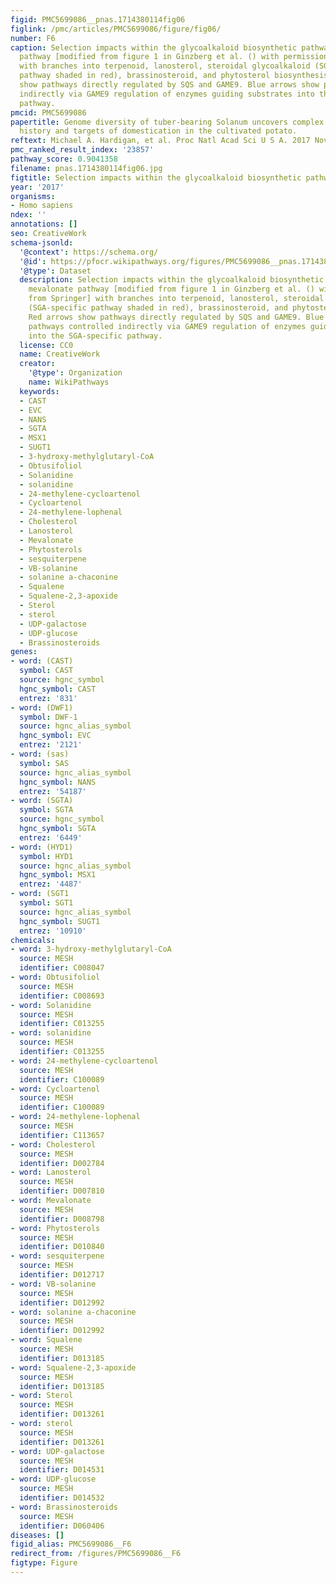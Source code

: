 ```yaml
---
figid: PMC5699086__pnas.1714380114fig06
figlink: /pmc/articles/PMC5699086/figure/fig06/
number: F6
caption: Selection impacts within the glycoalkaloid biosynthetic pathway. Plant mevalonate
  pathway [modified from figure 1 in Ginzberg et al. () with permission from Springer]
  with branches into terpenoid, lanosterol, steroidal glycoalkaloid (SGA-specific
  pathway shaded in red), brassinosteroid, and phytosterol biosynthesis. Red arrows
  show pathways directly regulated by SQS and GAME9. Blue arrows show pathways controlled
  indirectly via GAME9 regulation of enzymes guiding substrates into the SGA-specific
  pathway.
pmcid: PMC5699086
papertitle: Genome diversity of tuber-bearing Solanum uncovers complex evolutionary
  history and targets of domestication in the cultivated potato.
reftext: Michael A. Hardigan, et al. Proc Natl Acad Sci U S A. 2017 Nov 14;114(46):E9999-E10008.
pmc_ranked_result_index: '23857'
pathway_score: 0.9041358
filename: pnas.1714380114fig06.jpg
figtitle: Selection impacts within the glycoalkaloid biosynthetic pathway
year: '2017'
organisms:
- Homo sapiens
ndex: ''
annotations: []
seo: CreativeWork
schema-jsonld:
  '@context': https://schema.org/
  '@id': https://pfocr.wikipathways.org/figures/PMC5699086__pnas.1714380114fig06.html
  '@type': Dataset
  description: Selection impacts within the glycoalkaloid biosynthetic pathway. Plant
    mevalonate pathway [modified from figure 1 in Ginzberg et al. () with permission
    from Springer] with branches into terpenoid, lanosterol, steroidal glycoalkaloid
    (SGA-specific pathway shaded in red), brassinosteroid, and phytosterol biosynthesis.
    Red arrows show pathways directly regulated by SQS and GAME9. Blue arrows show
    pathways controlled indirectly via GAME9 regulation of enzymes guiding substrates
    into the SGA-specific pathway.
  license: CC0
  name: CreativeWork
  creator:
    '@type': Organization
    name: WikiPathways
  keywords:
  - CAST
  - EVC
  - NANS
  - SGTA
  - MSX1
  - SUGT1
  - 3-hydroxy-methylglutaryl-CoA
  - Obtusifoliol
  - Solanidine
  - solanidine
  - 24-methylene-cycloartenol
  - Cycloartenol
  - 24-methylene-lophenal
  - Cholesterol
  - Lanosterol
  - Mevalonate
  - Phytosterols
  - sesquiterpene
  - VB-solanine
  - solanine a-chaconine
  - Squalene
  - Squalene-2,3-apoxide
  - Sterol
  - sterol
  - UDP-galactose
  - UDP-glucose
  - Brassinosteroids
genes:
- word: (CAST)
  symbol: CAST
  source: hgnc_symbol
  hgnc_symbol: CAST
  entrez: '831'
- word: (DWF1)
  symbol: DWF-1
  source: hgnc_alias_symbol
  hgnc_symbol: EVC
  entrez: '2121'
- word: (sas)
  symbol: SAS
  source: hgnc_alias_symbol
  hgnc_symbol: NANS
  entrez: '54187'
- word: (SGTA)
  symbol: SGTA
  source: hgnc_symbol
  hgnc_symbol: SGTA
  entrez: '6449'
- word: (HYD1)
  symbol: HYD1
  source: hgnc_alias_symbol
  hgnc_symbol: MSX1
  entrez: '4487'
- word: (SGT1
  symbol: SGT1
  source: hgnc_alias_symbol
  hgnc_symbol: SUGT1
  entrez: '10910'
chemicals:
- word: 3-hydroxy-methylglutaryl-CoA
  source: MESH
  identifier: C008047
- word: Obtusifoliol
  source: MESH
  identifier: C008693
- word: Solanidine
  source: MESH
  identifier: C013255
- word: solanidine
  source: MESH
  identifier: C013255
- word: 24-methylene-cycloartenol
  source: MESH
  identifier: C100089
- word: Cycloartenol
  source: MESH
  identifier: C100089
- word: 24-methylene-lophenal
  source: MESH
  identifier: C113657
- word: Cholesterol
  source: MESH
  identifier: D002784
- word: Lanosterol
  source: MESH
  identifier: D007810
- word: Mevalonate
  source: MESH
  identifier: D008798
- word: Phytosterols
  source: MESH
  identifier: D010840
- word: sesquiterpene
  source: MESH
  identifier: D012717
- word: VB-solanine
  source: MESH
  identifier: D012992
- word: solanine a-chaconine
  source: MESH
  identifier: D012992
- word: Squalene
  source: MESH
  identifier: D013185
- word: Squalene-2,3-apoxide
  source: MESH
  identifier: D013185
- word: Sterol
  source: MESH
  identifier: D013261
- word: sterol
  source: MESH
  identifier: D013261
- word: UDP-galactose
  source: MESH
  identifier: D014531
- word: UDP-glucose
  source: MESH
  identifier: D014532
- word: Brassinosteroids
  source: MESH
  identifier: D060406
diseases: []
figid_alias: PMC5699086__F6
redirect_from: /figures/PMC5699086__F6
figtype: Figure
---
```

